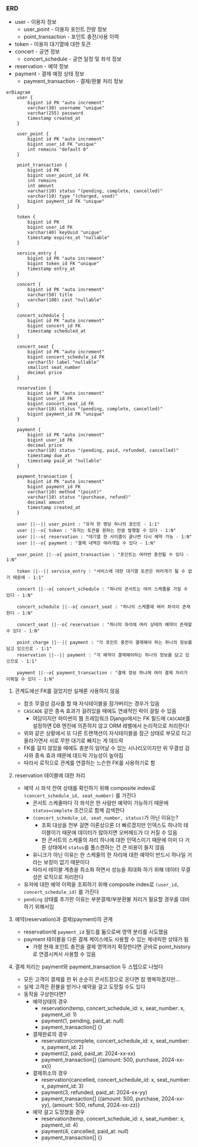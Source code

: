 ### ERD

* user - 이용자 정보
  * user_point - 이용자 포인트 잔량 정보
  * point_transaction - 포인트 충전/사용 이력
* token - 이용자 대기열에 대한 토큰
* concert - 공연 정보
  * concert_schedule - 공연 일정 및 좌석 정보
* reservation - 예약 정보
* payment - 결제 예정 상태 정보
  * payment_transaction - 결제/환불 처리 정보

```mermaid
erDiagram
    user {
        bigint id PK "auto increment"
        varchar(30) username "unique"
        varchar(255) password
        timestamp created_at
    }

    user_point {
        bigint id PK "auto increment"
        bigint user_id FK "unique"
        int remains "default 0"
    }

    point_transaction {
        bigint id PK
        bigint user_point_id FK
        int remains
        int amount
        varchar(10) status "(pending, complete, cancelled)"
        varchar(10) type "(charged, used)"
        bigint payment_id FK "unique"
    }

    token {
        bigint id PK
        bigint user_id FK
        varchar(40) keyUuid "unique"
        timestamp expires_at "nullable"
    }

    service_entry {
        bigint id PK "auto increment"
        bigint token_id FK "unique"
        timestamp entry_at
    }

    concert {
        bigint id PK "auto increment"
        varchar(50) title
        varchar(100) cast "nullable"
    }

    concert_schedule {
        bigint id PK "auto increment"
        bigint concert_id FK
        timestamp scheduled_at
    }

    concert_seat {
        bigint id PK "auto increment"
        bigint concert_schedule_id FK
        varchar(5) label "nullable"
        smallint seat_number
        decimal price
    }

    reservation {
        bigint id PK "auto increment"
        bigint user_id FK
        bigint concert_seat_id FK
        varchar(10) status "(pending, complete, cancelled)"
        bigint payment_id FK "unique"
    }

    payment {
        bigint id PK "auto increment"
        bigint user_id FK
        decimal price
        varchar(10) status "(pending, paid, refunded, cancelled)"
        timestamp due_at
        timestamp paid_at "nullable"
    }

    payment_transaction {
        bigint id PK "auto increment"
        bigint payment_id FK
        varchar(10) method "(point)"
        varchar(10) status "(purchase, refund)"
        decimal amount
        timestamp created_at
    }

    user ||--|| user_point : "유저 한 명당 하나의 포인트 - 1:1"
    user ||--o{ token : "유저는 토큰을 원하는 만큼 발행할 수 있다 - 1:N"
    user ||--o{ reservation : "대기열 한 사이클이 끝나면 다시 예약 가능 - 1:N"
    user ||--o{ payment : "결제 내역은 여러개일 수 있다 - 1:N"

    user_point ||--o{ point_transaction : "포인트는 여러번 충전될 수 있다 - 1:N"

    token ||--|| service_entry : "서비스에 대한 대기열 토큰은 여러개가 될 수 없기 때문에 - 1:1"

    concert ||--o{ concert_schedule : "하나의 콘서트는 여러 스케줄을 가질 수 있다 - 1:N"

    concert_schedule ||--o{ concert_seat : "하나의 스케줄에 여러 좌석이 존재한다 - 1:N"
    
    concert_seat ||--o{ reservation : "하나의 좌석에 여러 상태의 예약이 존재할 수 있다 - 1:N"
    
    point_charge ||--|| payment : "각 포인트 충전이 결제해야 하는 하나의 정보를 담고 있으므로 - 1:1"
    reservation ||--|| payment : "각 예약이 결제해야하는 하나의 정보를 담고 있으므로 - 1:1"

    payment ||--o{ payment_transaction : "결제 정보 하나에 여러 결제 처리가 이뤄질 수 있다 - 1:N"
```

1. 관계도에선 FK를 걸었지만 실제론 사용하지 않음
    - 참조 무결성 검사를 할 때 자식테이블을 잠가버리는 경우가 있음
    - `CASCADE` 같은 종속 효과가 걸려있을 때에도 연쇄적인 락이 걸릴 수 있음
      - 여담이지만 파이썬의 웹 프레임워크 Django에서는 FK 필드에 `CASCADE`를 설정하면 DB 엔진에 의존하지 않고 ORM 레벨에서 논리적으로 처리한다!
    - 위와 같은 상황에서 또 다른 트랜잭션이 자식테이블을 잠근 상태로 부모로 타고 올라가면서 서로 무한 대기로 빠지는 게 데드락
    - FK를 걸지 않았을 때에도 충분히 일어날 수 있는 시나리오이지만 위 무결성 검사와 종속 효과 때문에 데드락 가능성이 높아짐
    - 따라서 로직으로 관계를 연결하는 느슨한 FK를 사용하기로 함

2. reservation 테이블에 대한 처리
    - 예약 시 좌석 잔여 상태를 확인하기 위해 composite index로 `(concert_schedule_id, seat_number)` 를 가진다
      - 콘서트 스케줄마다 각 좌석은 한 사람만 예약이 가능하기 때문에 `status=complete` 조건으로 함께 검색한다
      - `(concert_schedule_id, seat_number, status)`가 아닌 이유는?
        - 조회 대상을 전부 걸면 이론상으론 더 빠르겠지만 인덱스도 하나의 테이블이기 때문에 데이터가 많아지면 오버헤드가 더 커질 수 있음
        - 한 콘서트의 스케줄의 자리 하나에 대한 인덱스이기 때문에 이미 다 거른 상태에서 `status`를 풀스캔하는 건 큰 비용이 들지 않음
      - 유니크가 아닌 이유는 한 스케줄의 한 자리에 대한 예약이 반드시 하나일 거라는 보장이 없기 때문이다
      - 따라서 테이블 계층을 최소화 하면서 성능을 최대화 하기 위해 데이터 무결성은 로직으로 처리한다
    - 유저에 대한 예약 이력을 조회하기 위해 composite index로 `(user_id, concert_schedule_id)` 를 가진다
    - `pending` 상태를 추가한 이유는 부분결제/부분환불 처리가 필요할 경우를 대비하기 위해서임

3. 예약(reservation)과 결제(payment)의 관계
    - reservation에 `payment_id` 필드를 둚으로써 영역 분리를 시도했음
    - payment 테이블을 다른 결제 케이스에도 사용할 수 있는 제네릭한 상태가 됨
      - 가령 현재 포인트 충전을 결제 영역까지 확장한다면 곧바로 point_history로 연결시켜서 사용할 수 있음

4. 결제 처리는 payment와 payment_transaction 두 스텝으로 나눴다
    - 모든 고객이 결제를 한 뒤 순순히 콘서트장으로 온다면 참 행복하겠지만...
    - 실제 고객은 환불을 받거나 예약을 걸고 도망칠 수도 있다
    - 동작을 구상한다면?
      - 예약상태의 경우
        - reservation(temp, concert_schedule_id: x, seat_number: x, payment_id: 1)
        - payment(1, pending, paid_at: _null_)
        - payment_transaction[] {}
      - 결제완료의 경우
        - reservation(complete, concert_schedule_id: x, seat_number: x, payment_id: 2)
        - payment(2, paid, paid_at: 2024-xx-xx)
        - payment_transaction[] {(amount: 500, purchase, 2024-xx-xx)}
      - 결제취소의 경우
        - reservation(cancelled, concert_schedule_id: x, seat_number: x, payment_id: 3)
        - payment(3, refunded, paid_at: 2024-xx-yy)
        - payment_transaction[] {(amount: 500, purchase, 2024-xx-yy), (amount: 500, refund, 2024-xx-zz)}
      - 예약 걸고 도망쳤을 경우
        - reservation(temp, concert_schedule_id: x, seat_number: x, payment_id: 4)
        - payment(4, cancelled, paid_at: _null_)
        - payment_transaction[] {}
